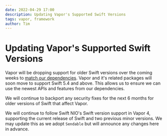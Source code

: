 ```yaml
---
date: 2022-04-29 17:00
description: Updating Vapor's Supported Swift Versions
tags: vapor, framework
author: Tim
---
```

# Updating Vapor's Supported Swift Versions

Vapor will be dropping support for older Swift versions over the coming weeks to [match our dependencies](https://forums.swift.org/t/swiftnio-swift-version-support/53232). Vapor and it's related packages will soon move to support Swift 5.4 and above. This allows us to ensure we can use the newest APIs and features from our dependencies.

We will continue to backport any security fixes for the next 6 months for older versions of Swift that affect Vapor.

We will continue to follow Swift NIO's Swift version support in Vapor 4, supporting the current release of Swift and two previous minor versions. We may update this as we adopt `Sendable` but will announce any changes here in advance.